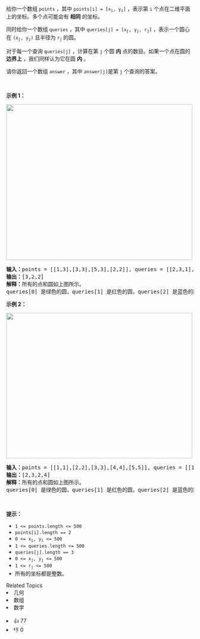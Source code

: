 <p>给你一个数组&nbsp;<code>points</code>&nbsp;，其中&nbsp;<code>points[i] = [x<sub>i</sub>, y<sub>i</sub>]</code>&nbsp;，表示第&nbsp;<code>i</code>&nbsp;个点在二维平面上的坐标。多个点可能会有 <strong>相同</strong>&nbsp;的坐标。</p>

<p>同时给你一个数组&nbsp;<code>queries</code>&nbsp;，其中&nbsp;<code>queries[j] = [x<sub>j</sub>, y<sub>j</sub>, r<sub>j</sub>]</code>&nbsp;，表示一个圆心在&nbsp;<code>(x<sub>j</sub>, y<sub>j</sub>)</code>&nbsp;且半径为&nbsp;<code>r<sub>j</sub></code><sub>&nbsp;</sub>的圆。</p>

<p>对于每一个查询&nbsp;<code>queries[j]</code>&nbsp;，计算在第 <code>j</code>&nbsp;个圆 <strong>内</strong>&nbsp;点的数目。如果一个点在圆的 <strong>边界上</strong>&nbsp;，我们同样认为它在圆&nbsp;<strong>内</strong>&nbsp;。</p>

<p>请你返回一个数组<em>&nbsp;</em><code>answer</code>&nbsp;，其中<em>&nbsp;</em><code>answer[j]</code>是第&nbsp;<code>j</code>&nbsp;个查询的答案。</p>

<p>&nbsp;</p>

<p><strong>示例 1：</strong></p> 
<img alt="" src="https://assets.leetcode.com/uploads/2021/03/25/chrome_2021-03-25_22-34-16.png" style="width: 500px; height: 418px;"> <pre><b>输入：</b>points = [[1,3],[3,3],[5,3],[2,2]], queries = [[2,3,1],[4,3,1],[1,1,2]]
<b>输出：</b>[3,2,2]
<b>解释：</b>所有的点和圆如上图所示。
queries[0] 是绿色的圆，queries[1] 是红色的圆，queries[2] 是蓝色的圆。
</pre> </img>

<p><strong>示例 2：</strong></p> 
<img alt="" src="https://assets.leetcode.com/uploads/2021/03/25/chrome_2021-03-25_22-42-07.png" style="width: 500px; height: 390px;"> <pre><b>输入：</b>points = [[1,1],[2,2],[3,3],[4,4],[5,5]], queries = [[1,2,2],[2,2,2],[4,3,2],[4,3,3]]
<b>输出：</b>[2,3,2,4]
<b>解释：</b>所有的点和圆如上图所示。
queries[0] 是绿色的圆，queries[1] 是红色的圆，queries[2] 是蓝色的圆，queries[3] 是紫色的圆。
</pre> </img>

<p>&nbsp;</p>

<p><strong>提示：</strong></p>

<ul> 
 <li><code>1 &lt;= points.length &lt;= 500</code></li> 
 <li><code>points[i].length == 2</code></li> 
 <li><code>0 &lt;= x<sub>​​​​​​i</sub>, y<sub>​​​​​​i</sub> &lt;= 500</code></li> 
 <li><code>1 &lt;= queries.length &lt;= 500</code></li> 
 <li><code>queries[j].length == 3</code></li> 
 <li><code>0 &lt;= x<sub>j</sub>, y<sub>j</sub> &lt;= 500</code></li> 
 <li><code>1 &lt;= r<sub>j</sub> &lt;= 500</code></li> 
 <li>所有的坐标都是整数。</li> 
</ul>

<div><div>Related Topics</div><div><li>几何</li><li>数组</li><li>数学</li></div></div><br><div><li>👍 77</li><li>👎 0</li></div>